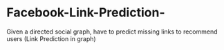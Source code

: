 # Facebook-Link-Prediction-
Given a directed social graph, have to predict missing links to recommend users (Link Prediction in graph)
